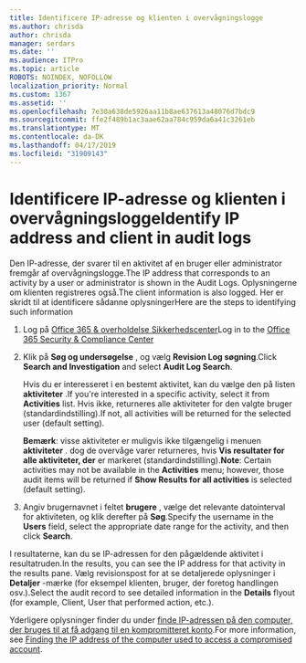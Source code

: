 ```yaml
---
title: Identificere IP-adresse og klienten i overvågningslogge
ms.author: chrisda
author: chrisda
manager: serdars
ms.date: ''
ms.audience: ITPro
ms.topic: article
ROBOTS: NOINDEX, NOFOLLOW
localization_priority: Normal
ms.custom: 1367
ms.assetid: ''
ms.openlocfilehash: 7e30a638de5926aa11b8ae637613a48076d7bdc9
ms.sourcegitcommit: ffe2f489b1ac3aae62aa784c959da6a41c3261eb
ms.translationtype: MT
ms.contentlocale: da-DK
ms.lasthandoff: 04/17/2019
ms.locfileid: "31909143"
---
```

# <a name="identify-ip-address-and-client-in-audit-logs"></a><span data-ttu-id="0333b-102">Identificere IP-adresse og klienten i overvågningslogge</span><span class="sxs-lookup"><span data-stu-id="0333b-102">Identify IP address and client in audit logs</span></span>

<span data-ttu-id="0333b-103">Den IP-adresse, der svarer til en aktivitet af en bruger eller administrator fremgår af overvågningslogge.</span><span class="sxs-lookup"><span data-stu-id="0333b-103">The IP address that corresponds to an activity by a user or administrator is shown in the Audit Logs.</span></span> <span data-ttu-id="0333b-104">Oplysningerne om klienten registreres også.</span><span class="sxs-lookup"><span data-stu-id="0333b-104">The client information is also logged.</span></span> <span data-ttu-id="0333b-105">Her er skridt til at identificere sådanne oplysninger</span><span class="sxs-lookup"><span data-stu-id="0333b-105">Here are the steps to identifying such information</span></span>

1. <span data-ttu-id="0333b-106">Log på [Office 365 & overholdelse Sikkerhedscenter](https://protection.office.com/)</span><span class="sxs-lookup"><span data-stu-id="0333b-106">Log in to the [Office 365 Security & Compliance Center](https://protection.office.com/)</span></span>

2. <span data-ttu-id="0333b-107">Klik på **Søg og undersøgelse** , og vælg **Revision Log søgning**.</span><span class="sxs-lookup"><span data-stu-id="0333b-107">Click **Search and Investigation** and select **Audit Log Search**.</span></span>

   <span data-ttu-id="0333b-108">Hvis du er interesseret i en bestemt aktivitet, kan du vælge den på listen **aktiviteter** .</span><span class="sxs-lookup"><span data-stu-id="0333b-108">If you're interested in a specific activity, select it from **Activities** list.</span></span> <span data-ttu-id="0333b-109">Hvis ikke, returneres alle aktiviteter for den valgte bruger (standardindstilling).</span><span class="sxs-lookup"><span data-stu-id="0333b-109">If not, all activities will be returned for the selected user (default setting).</span></span>

   <span data-ttu-id="0333b-110">**Bemærk**: visse aktiviteter er muligvis ikke tilgængelig i menuen **aktiviteter** . dog de overvåge varer returneres, hvis **Vis resultater for alle aktiviteter, der** er markeret (standardindstilling).</span><span class="sxs-lookup"><span data-stu-id="0333b-110">**Note**: Certain activities may not be available in the **Activities** menu; however, those audit items will be returned if **Show Results for all activities** is selected (default setting).</span></span>

3. <span data-ttu-id="0333b-111">Angiv brugernavnet i feltet **brugere** , vælge det relevante datointerval for aktiviteten, og klik derefter på **Søg**.</span><span class="sxs-lookup"><span data-stu-id="0333b-111">Specify the username in the **Users** field, select the appropriate date range for the activity, and then click **Search**.</span></span>

<span data-ttu-id="0333b-112">I resultaterne, kan du se IP-adressen for den pågældende aktivitet i resultatruden.</span><span class="sxs-lookup"><span data-stu-id="0333b-112">In the results, you can see the IP address for that activity in the results pane.</span></span> <span data-ttu-id="0333b-113">Vælg revisionspost for at se detaljerede oplysninger i **Detaljer** -mærke (for eksempel klienten, bruger, der foretog handlingen osv.).</span><span class="sxs-lookup"><span data-stu-id="0333b-113">Select the audit record to see detailed information in the **Details** flyout (for example, Client, User that performed action, etc.).</span></span>

<span data-ttu-id="0333b-114">Yderligere oplysninger finder du under [finde IP-adressen på den computer, der bruges til at få adgang til en kompromitteret konto](https://docs.microsoft.com/office365/securitycompliance/auditing-troubleshooting-scenarios#finding-the-ip-address-of-the-computer-used-to-access-a-compromised-account).</span><span class="sxs-lookup"><span data-stu-id="0333b-114">For more information, see [Finding the IP address of the computer used to access a compromised account](https://docs.microsoft.com/office365/securitycompliance/auditing-troubleshooting-scenarios#finding-the-ip-address-of-the-computer-used-to-access-a-compromised-account).</span></span>
